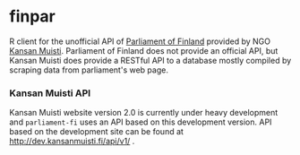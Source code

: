 finpar
======

R client for the unofficial API of [Parliament of Finland](http://web.eduskunta.fi/Resource.phx/parliament/index.htx) provided by NGO [Kansan Muisti](http://www.kansanmuisti.fi/about/background/). Parliament of Finland does not provide an official API, but Kansan Muisti does provide a RESTful API to a database mostly compiled by scraping data from parliament's web page. 

### Kansan Muisti API

Kansan Muisti website version 2.0 is currently under heavy development and `parliament-fi` uses an API based on this development version. API based on the development site can be found at http://dev.kansanmuisti.fi/api/v1/ .
